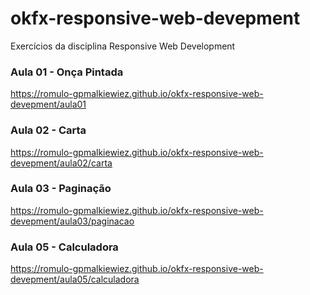 # okfx-responsive-web-devepment
Exercícios da disciplina Responsive Web Development

### Aula 01 - Onça Pintada
https://romulo-gpmalkiewiez.github.io/okfx-responsive-web-devepment/aula01

### Aula 02 - Carta
https://romulo-gpmalkiewiez.github.io/okfx-responsive-web-devepment/aula02/carta

### Aula 03 - Paginação
https://romulo-gpmalkiewiez.github.io/okfx-responsive-web-devepment/aula03/paginacao

### Aula 05 - Calculadora
https://romulo-gpmalkiewiez.github.io/okfx-responsive-web-devepment/aula05/calculadora

